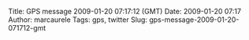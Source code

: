 Title: GPS message 2009-01-20 07:17:12 (GMT)
Date: 2009-01-20 07:17
Author: marcaurele
Tags: gps, twitter
Slug: gps-message-2009-01-20-071712-gmt

<!--break-->

<div class="gmap" id="gmap_20090119_231712">
</div>
</p>

